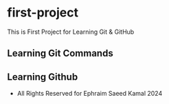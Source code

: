 # first-project
This is First Project for Learning Git &amp; GitHub

## Learning Git Commands
## Learning Github

- All Rights Reserved for Ephraim Saeed Kamal 2024

